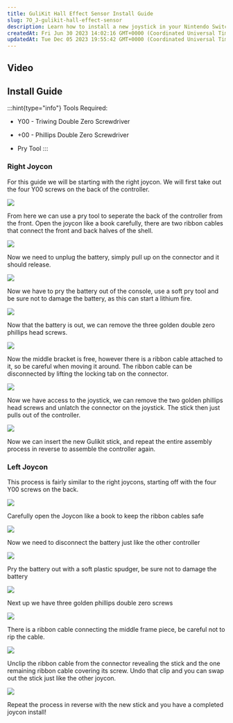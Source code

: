 ```yaml
---
title: GuliKit Hall Effect Sensor Install Guide
slug: 7O_J-gulikit-hall-effect-sensor
description: Learn how to install a new joystick in your Nintendo Switch Joycon controller with this easy-to-follow step-by-step guide. Includes instructions for both the left and right Joycon, from removing screws and separating the casing to unplugging the battery a
createdAt: Fri Jun 30 2023 14:02:16 GMT+0000 (Coordinated Universal Time)
updatedAt: Tue Dec 05 2023 19:55:42 GMT+0000 (Coordinated Universal Time)
---
```


## Video&#x20;



## Install Guide

:::hint{type="info"}
Tools Required:&#x20;

*   Y00 - Triwing Double Zero Screwdriver

*   \+00 - Phillips Double Zero Screwdriver

*   Pry Tool
:::

### Right Joycon

For this guide we will be starting with the right joycon. We will first take out the four Y00 screws on the back of the controller.

![](https://i.imgur.com/ViLF2sH.jpeg)

From here we can use a pry tool to seperate the back of the controller from the front. Open the joycon like a book carefully, there are two ribbon cables that connect the front and back halves of the shell.&#x20;

![](https://i.imgur.com/GlyHVJO.jpeg)

Now we need to unplug the battery, simply pull up on the connector and it should release.&#x20;

![](https://i.imgur.com/LoW2T3C.jpeg)

Now we have to pry the battery out of the console, use a soft pry tool and be sure not to damage the battery, as this can start a lithium fire.&#x20;

![](https://i.imgur.com/rgraiFj.jpeg)

Now that the battery is out, we can remove the three golden double zero phillips head screws.&#x20;

![](https://i.imgur.com/iz1TYNo.jpeg)

Now the middle bracket is free, however there is a ribbon cable attached to it, so be careful when moving it around.  The ribbon cable can be disconnected by lifting the locking tab on the connector.&#x20;

![](https://i.imgur.com/dF5CkRO.jpeg)

Now we have access to the joystick, we can remove the two golden phillips head screws and unlatch the connector on the joystick. The stick then just pulls out of the controller.&#x20;

![](https://i.imgur.com/xhzaikL.jpeg)

Now we can insert the new Gulikit stick, and repeat the entire assembly process in reverse to assemble the controller again.&#x20;

### Left Joycon

This process is fairly similar to the right joycons, starting off with the four Y00 screws on the back.&#x20;

![](https://i.imgur.com/osnFffA.jpeg)

Carefully open the Joycon like a book to keep the ribbon cables safe

![](https://i.imgur.com/v4LNduj.jpeg)

Now we need to disconnect the battery just like the other controller

![](https://i.imgur.com/45SuqFB.jpeg)

Pry the battery out with a soft plastic spudger, be sure not to damage the battery&#x20;

![](https://i.imgur.com/TaTpdKg.jpeg)

Next up we have three golden phillips double zero screws

![](https://i.imgur.com/0OlPd0r.jpeg)

There is a ribbon cable connecting the middle frame piece, be careful not to rip the cable.&#x20;

![](https://i.imgur.com/7MapAhA.jpeg)

Unclip the ribbon cable from the connector revealing the stick and the one remaining ribbon cable covering its screw. Undo that clip and you can swap out the stick just like the other joycon.&#x20;

![](https://i.imgur.com/rvf1mi5.jpeg)

Repeat the process in reverse with the new stick and you have a completed joycon install!&#x20;
